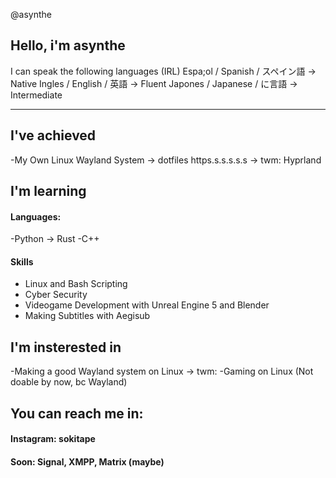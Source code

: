 @asynthe
## Hello, i'm asynthe
I can speak the following languages (IRL)
  Espa;ol / Spanish / スペイン語 -> Native
  Ingles / English / 英語 -> Fluent
  Japones / Japanese / に言語 -> Intermediate

---

## I've achieved
-My Own Linux Wayland System -> dotfiles https.s.s.s.s.s
  -> twm: Hyprland
  
## I'm learning
#### Languages:
-Python -> Rust
-C++
#### Skills
- Linux and Bash Scripting
- Cyber Security
- Videogame Development with Unreal Engine 5 and Blender
- Making Subtitles with Aegisub

## I'm insterested in 
-Making a good Wayland system on Linux
  -> twm:
-Gaming on Linux (Not doable by now, bc Wayland)


## You can reach me in:
#### Instagram: sokitape
#### Soon: Signal, XMPP, Matrix (maybe)
<!---
asynthe/asynthe is a ✨ special ✨ repository because its `README.md` (this file) appears on your GitHub profile.
You can click the Preview link to take a look at your changes.
--->
